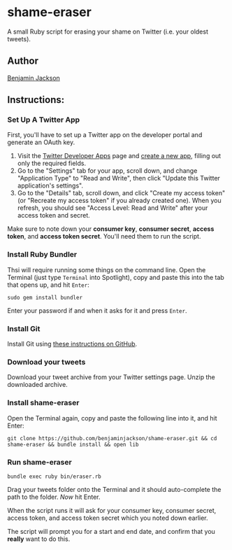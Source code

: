 # shame-eraser

A small Ruby script for erasing your shame on Twitter (i.e. your oldest tweets).

## Author

[Benjamin Jackson](http://twitter.com/benjaminjackson)

## Instructions:

### Set Up A Twitter App

First, you'll have to set up a Twitter app on the developer portal and generate an OAuth key.

1. Visit the [Twitter Developer Apps](https://dev.twitter.com/apps) page and [create a new app](https://dev.twitter.com/apps/new), filling out only the required fields.
2. Go to the "Settings" tab for your app, scroll down, and change "Application Type" to "Read and Write", then click "Update this Twitter application's settings".
3. Go to the "Details" tab, scroll down, and click "Create my access token" (or "Recreate my access token" if you already created one). When you refresh, you should see "Access Level: Read and Write" after your access token and secret.

Make sure to note down your **consumer key**, **consumer secret**, **access token**, and **access token secret**. You'll need them to run the script.

### Install Ruby Bundler

Thsi will require running some things on the command line. Open the Terminal (just type `Terminal` into Spotlight), copy and paste this into the tab that opens up, and hit `Enter`:

    sudo gem install bundler

Enter your password if and when it asks for it and press `Enter`.

### Install Git

Install Git using [these instructions on GitHub](https://help.github.com/articles/set-up-git).

### Download your tweets

Download your tweet archive from your Twitter settings page. Unzip the downloaded archive.

### Install shame-eraser

Open the Terminal again, copy and paste the following line into it, and hit Enter:

    git clone https://github.com/benjaminjackson/shame-eraser.git && cd shame-eraser && bundle install && open lib


### Run shame-eraser

    bundle exec ruby bin/eraser.rb

Drag your tweets folder onto the Terminal and it should auto-complete the path to the folder. *Now* hit Enter.

When the script runs it will ask for your consumer key, consumer secret, access token, and access token secret which you noted down earlier.

The script will prompt you for a start and end date, and confirm that you **really** want to do this.
